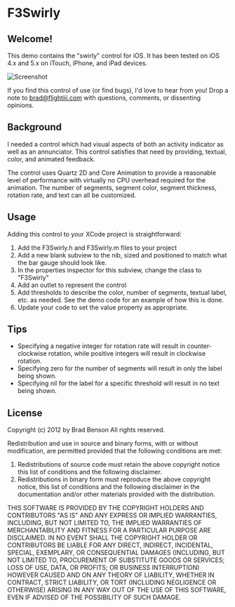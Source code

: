 F3Swirly
========

Welcome!
--------
This demo contains the "swirly" control for iOS.   It has been
tested on iOS 4.x and 5.x on iTouch, iPhone, and iPad devices.

![Screenshot](https://raw.github.com/ChiefPilot/F3Swirly/master/F3Swirly.png "Screenshot of Component Demo App")

If you find this control of use (or find bugs), I'd love to hear
from you!   Drop a note to brad@flightiii.com with questions, comments, 
or dissenting opinions.


Background
----------
I needed a control which had visual aspects of both an  activity 
indicator as well as an annunciator.    This control satisfies that
need by providing, textual, color, and animated feedback.  

The control uses Quartz 2D and Core Animation to provide a reasonable
level of performance with virtually no CPU overhead required for the 
animation.    The number of segments, segment color, segment thickness, 
rotation rate, and text can all be customized.   


Usage
-----
Adding this control to your XCode project is straightforward:

1. Add the F3Swirly.h and F3Swirly.m files to your project
2. Add a new blank subview to the nib, sized and positioned to match what the bar gauge should look like.
3. In the properties inspector for this subview, change the class to "F3Swirly"
4. Add an outlet to represent the control
5. Add thresholds to describe the color, number of segments, textual label, etc. as needed.   See the demo code for an example of how this is done.
6. Update your code to set the value property as appropriate.


Tips
----
- Specifying a negative integer for rotation rate will result in 
counter-clockwise rotation, while positive integers will result in
clockwise rotation.
- Specifying zero for the number of segments will result in only the
label being shown.
- Specifying nil for the label for a specific threshold will result in 
no text being shown.


License
-------
Copyright (c) 2012 by Brad Benson
All rights reserved.
  
Redistribution and use in source and binary forms, with or without 
modification, are permitted provided that the following 
conditions are met:
  1.  Redistributions of source code must retain the above copyright
      notice this list of conditions and the following disclaimer.
  2.  Redistributions in binary form must reproduce the above copyright 
      notice, this list of conditions and the following disclaimer in 
      the documentation and/or other materials provided with the 
      distribution.

THIS SOFTWARE IS PROVIDED BY THE COPYRIGHT HOLDERS AND CONTRIBUTORS
"AS IS" AND ANY EXPRESS OR IMPLIED WARRANTIES, INCLUDING, BUT NOT 
LIMITED TO, THE IMPLIED WARRANTIES OF MERCHANTABILITY AND FITNESS 
FOR A PARTICULAR PURPOSE ARE DISCLAIMED. IN NO EVENT SHALL THE 
COPYRIGHT HOLDER OR CONTRIBUTORS BE LIABLE FOR ANY DIRECT, INDIRECT, 
INCIDENTAL, SPECIAL, EXEMPLARY, OR CONSEQUENTIAL DAMAGES (INCLUDING, 
BUT NOT LIMITED TO, PROCUREMENT OF SUBSTITUTE GOODS OR SERVICES; LOSS 
OF USE, DATA, OR PROFITS; OR BUSINESS INTERRUPTION) HOWEVER CAUSED 
AND ON ANY THEORY OF LIABILITY, WHETHER IN CONTRACT, STRICT LIABILITY,
OR TORT (INCLUDING NEGLIGENCE OR OTHERWISE) ARISING IN ANY WAY OUT OF 
THE USE OF THIS SOFTWARE, EVEN IF ADVISED OF THE POSSIBILITY 
OF SUCH DAMAGE.
